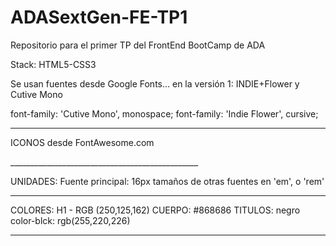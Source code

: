 # ADASextGen-FE-TP1
Repositorio para el primer TP del FrontEnd BootCamp de ADA

Stack: HTML5-CSS3

Se usan fuentes desde Google Fonts...
en la versión 1: INDIE+Flower y Cutive Mono

<link href="https://fonts.googleapis.com/css?family=Cutive+Mono|Indie+Flower" rel="stylesheet">

font-family: 'Cutive Mono', monospace;
font-family: 'Indie Flower', cursive;
______________________________________________

ICONOS desde FontAwesome.com
<link rel="stylesheet" href="https://use.fontawesome.com/releases/v5.8.1/css/all.css" integrity="sha384-50oBUHEmvpQ+1lW4y57PTFmhCaXp0ML5d60M1M7uH2+nqUivzIebhndOJK28anvf" crossorigin="anonymous">
_______________________________________________

UNIDADES:
Fuente principal: 16px
tamaños de otras fuentes en 'em', o 'rem'
_______________________________________________

COLORES:
H1 - RGB (250,125,162)
CUERPO: #868686
TITULOS: negro
color-blck: rgb(255,220,226)

_______________________________________________

